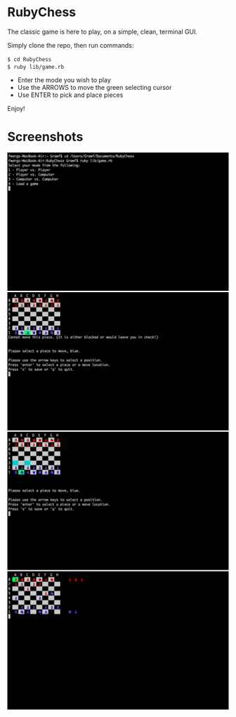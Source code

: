# RubyChess

The classic game is here to play, on a simple, clean, terminal GUI.

Simply clone the repo, then run commands:

<code>$ cd RubyChess </code>
<br>
<code>$ ruby lib/game.rb </code>

- Enter the mode you wish to play
- Use the ARROWS to move the green selecting cursor
- Use ENTER to pick and place pieces

Enjoy!

# Screenshots


![screen1]
![screen2]
![screen3]
![screen4]


[screen1]: screenshots/screen1.png
[screen2]: screenshots/screen2.png
[screen3]: screenshots/screen3.png
[screen4]: screenshots/screen4.png
